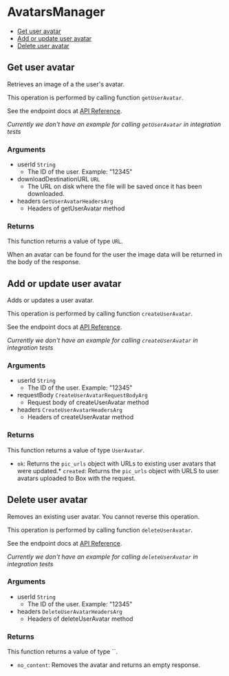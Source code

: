 # AvatarsManager


- [Get user avatar](#get-user-avatar)
- [Add or update user avatar](#add-or-update-user-avatar)
- [Delete user avatar](#delete-user-avatar)

## Get user avatar

Retrieves an image of a the user's avatar.

This operation is performed by calling function `getUserAvatar`.

See the endpoint docs at
[API Reference](https://developer.box.com/reference/get-users-id-avatar/).

*Currently we don't have an example for calling `getUserAvatar` in integration tests*

### Arguments

- userId `String`
  - The ID of the user. Example: "12345"
- downloadDestinationURL `URL`
  - The URL on disk where the file will be saved once it has been downloaded.
- headers `GetUserAvatarHeadersArg`
  - Headers of getUserAvatar method


### Returns

This function returns a value of type `URL`.

When an avatar can be found for the user the
image data will be returned in the body of the
response.


## Add or update user avatar

Adds or updates a user avatar.

This operation is performed by calling function `createUserAvatar`.

See the endpoint docs at
[API Reference](https://developer.box.com/reference/post-users-id-avatar/).

*Currently we don't have an example for calling `createUserAvatar` in integration tests*

### Arguments

- userId `String`
  - The ID of the user. Example: "12345"
- requestBody `CreateUserAvatarRequestBodyArg`
  - Request body of createUserAvatar method
- headers `CreateUserAvatarHeadersArg`
  - Headers of createUserAvatar method


### Returns

This function returns a value of type `UserAvatar`.

* `ok`: Returns the `pic_urls` object with URLs to existing
user avatars that were updated.* `created`: Returns the `pic_urls` object with URLS to user avatars
uploaded to Box with the request.


## Delete user avatar

Removes an existing user avatar.
You cannot reverse this operation.

This operation is performed by calling function `deleteUserAvatar`.

See the endpoint docs at
[API Reference](https://developer.box.com/reference/delete-users-id-avatar/).

*Currently we don't have an example for calling `deleteUserAvatar` in integration tests*

### Arguments

- userId `String`
  - The ID of the user. Example: "12345"
- headers `DeleteUserAvatarHeadersArg`
  - Headers of deleteUserAvatar method


### Returns

This function returns a value of type ``.

* `no_content`: Removes the avatar and returns an empty response.


